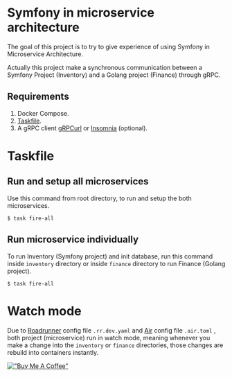 # Symfony in microservice architecture

The goal of this project is to try to give experience of using Symfony in Microservice Architecture.

Actually this project make a synchronous communication between a Symfony Project (Inventory) and a Golang project (Finance) through gRPC.

## Requirements

1. Docker Compose.
2. [Taskfile](https://taskfile.dev/installation/).
3. A gRPC client [gRPCurl]([https://github.com/fullstorydev/grpcurl) or [Insomnia](https://insomnia.rest/download) (optional).
# Taskfile

## Run and setup all microservices
Use this command from root directory, to run and setup the both microservices.

```console
$ task fire-all
```

## Run microservice individually

To run Inventory (Symfony project) and init database, run this command inside `inventory` directory or inside `finance` directory to run Finance (Golang project).

```console
$ task fire-all
```

# Watch mode

Due to [Roadrunner](https://roadrunner.dev/) config file `.rr.dev.yaml` and [Air](https://github.com/cosmtrek/air) config file `.air.toml` , both project (microservice) run in watch mode, meaning whenever you make a change into the `inventory` or `finance` directories, those changes are rebuild into containers instantly.

[!["Buy Me A Coffee"](https://www.buymeacoffee.com/assets/img/custom_images/yellow_img.png)](https://www.buymeacoffee.com/achrefriahi)